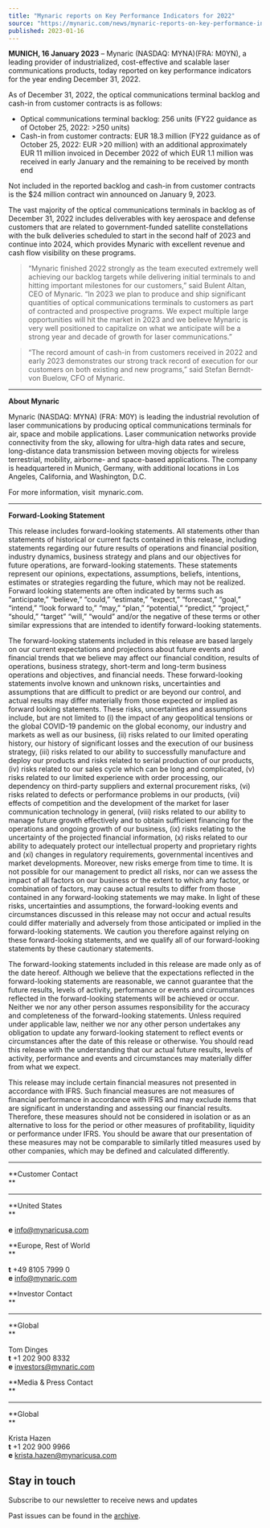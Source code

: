```yaml
---
title: "Mynaric reports on Key Performance Indicators for 2022"
source: "https://mynaric.com/news/mynaric-reports-on-key-performance-indicators-for-2022/"
published: 2023-01-16
---
```

**MUNICH, 16 January 2023** – Mynaric (NASDAQ: MYNA)(FRA: M0YN), a leading provider of industrialized, cost-effective and scalable laser communications products, today reported on key performance indicators for the year ending December 31, 2022.

As of December 31, 2022, the optical communications terminal backlog and cash-in from customer contracts is as follows:

- Optical communications terminal backlog: 256 units (FY22 guidance as of October 25, 2022: >250 units)
- Cash-in from customer contracts: EUR 18.3 million (FY22 guidance as of October 25, 2022: EUR >20 million) with an additional approximately EUR 11 million invoiced in December 2022 of which EUR 1.1 million was received in early January and the remaining to be received by month end

Not included in the reported backlog and cash-in from customer contracts is the $24 million contract win announced on January 9, 2023.

The vast majority of the optical communications terminals in backlog as of December 31, 2022 includes deliverables with key aerospace and defense customers that are related to government-funded satellite constellations with the bulk deliveries scheduled to start in the second half of 2023 and continue into 2024, which provides Mynaric with excellent revenue and cash flow visibility on these programs.

> “Mynaric finished 2022 strongly as the team executed extremely well achieving our backlog targets while delivering initial terminals to and hitting important milestones for our customers,” said Bulent Altan, CEO of Mynaric. “In 2023 we plan to produce and ship significant quantities of optical communications terminals to customers as part of contracted and prospective programs. We expect multiple large opportunities will hit the market in 2023 and we believe Mynaric is very well positioned to capitalize on what we anticipate will be a strong year and decade of growth for laser communications.”

> “The record amount of cash-in from customers received in 2022 and early 2023 demonstrates our strong track record of execution for our customers on both existing and new programs,” said Stefan Berndt-von Buelow, CFO of Mynaric.

---

**About Mynaric**

Mynaric (NASDAQ: MYNA) (FRA: M0Y) is leading the industrial revolution of laser communications by producing optical communications terminals for air, space and mobile applications. Laser communication networks provide connectivity from the sky, allowing for ultra-high data rates and secure, long-distance data transmission between moving objects for wireless terrestrial, mobility, airborne- and space-based applications. The company is headquartered in Munich, Germany, with additional locations in Los Angeles, California, and Washington, D.C. 

For more information, visit  mynaric.com.   

---

**Forward-Looking Statement**

This release includes forward-looking statements. All statements other than statements of historical or current facts contained in this release, including statements regarding our future results of operations and financial position, industry dynamics, business strategy and plans and our objectives for future operations, are forward-looking statements. These statements represent our opinions, expectations, assumptions, beliefs, intentions, estimates or strategies regarding the future, which may not be realized. Forward looking statements are often indicated by terms such as “anticipate,” “believe,” “could,” “estimate,” “expect,” “forecast,” “goal,” “intend,” “look forward to,” “may,” “plan,” “potential,” “predict,” “project,” “should,” “target” “will,” “would” and/or the negative of these terms or other similar expressions that are intended to identify forward-looking statements.

The forward-looking statements included in this release are based largely on our current expectations and projections about future events and financial trends that we believe may affect our financial condition, results of operations, business strategy, short-term and long-term business operations and objectives, and financial needs. These forward-looking statements involve known and unknown risks, uncertainties and assumptions that are difficult to predict or are beyond our control, and actual results may differ materially from those expected or implied as forward looking statements. These risks, uncertainties and assumptions include, but are not limited to (i) the impact of any geopolitical tensions or the global COVID-19 pandemic on the global economy, our industry and markets as well as our business, (ii) risks related to our limited operating history, our history of significant losses and the execution of our business strategy, (iii) risks related to our ability to successfully manufacture and deploy our products and risks related to serial production of our products, (iv) risks related to our sales cycle which can be long and complicated, (v) risks related to our limited experience with order processing, our dependency on third-party suppliers and external procurement risks, (vi) risks related to defects or performance problems in our products, (vii) effects of competition and the development of the market for laser communication technology in general, (viii) risks related to our ability to manage future growth effectively and to obtain sufficient financing for the operations and ongoing growth of our business, (ix) risks relating to the uncertainty of the projected financial information, (x) risks related to our ability to adequately protect our intellectual property and proprietary rights and (xi) changes in regulatory requirements, governmental incentives and market developments. Moreover, new risks emerge from time to time. It is not possible for our management to predict all risks, nor can we assess the impact of all factors on our business or the extent to which any factor, or combination of factors, may cause actual results to differ from those contained in any forward-looking statements we may make. In light of these risks, uncertainties and assumptions, the forward-looking events and circumstances discussed in this release may not occur and actual results could differ materially and adversely from those anticipated or implied in the forward-looking statements. We caution you therefore against relying on these forward-looking statements, and we qualify all of our forward-looking statements by these cautionary statements.

The forward-looking statements included in this release are made only as of the date hereof. Although we believe that the expectations reflected in the forward-looking statements are reasonable, we cannot guarantee that the future results, levels of activity, performance or events and circumstances reflected in the forward-looking statements will be achieved or occur. Neither we nor any other person assumes responsibility for the accuracy and completeness of the forward-looking statements. Unless required under applicable law, neither we nor any other person undertakes any obligation to update any forward-looking statement to reflect events or circumstances after the date of this release or otherwise. You should read this release with the understanding that our actual future results, levels of activity, performance and events and circumstances may materially differ from what we expect.

This release may include certain financial measures not presented in accordance with IFRS. Such financial measures are not measures of financial performance in accordance with IFRS and may exclude items that are significant in understanding and assessing our financial results. Therefore, these measures should not be considered in isolation or as an alternative to loss for the period or other measures of profitability, liquidity or performance under IFRS. You should be aware that our presentation of these measures may not be comparable to similarly titled measures used by other companies, which may be defined and calculated differently.

---

**Customer Contact  
**

---

**United States  
**

**e** [info@mynaricusa.com](https://mynaric.com/news/mynaric-reports-on-key-performance-indicators-for-2022/)

**Europe, Rest of World  
**

**t** +49 8105 7999 0  
**e** [info@mynaric.com](https://mynaric.com/news/mynaric-reports-on-key-performance-indicators-for-2022/)

**Investor Contact  
**

---

**Global  
**

Tom Dinges  
**t** +1 202 900 8332  
**e** [investors@mynaric.com](https://mynaric.com/news/mynaric-reports-on-key-performance-indicators-for-2022/)

**Media & Press Contact  
**

---

**Global  
**

Krista Hazen  
**t** +1 202 900 9966  
**e** [krista.hazen@mynaricusa.com](https://mynaric.com/news/mynaric-reports-on-key-performance-indicators-for-2022/)

## Stay in touch

Subscribe to our newsletter to receive news and updates

Past issues can be found in the [archive](https://us17.campaign-archive.com/home/?u=7b919ac48d490499a79acff9f&id=aaebe0d6df).